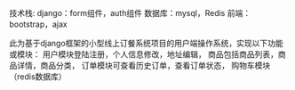 技术栈:
	django：form组件，auth组件
	数据库：mysql，Redis
	前端：bootstrap，ajax




此为基于django框架的小型线上订餐系统项目的用户端操作系统，实现以下功能或模块：
	用户模块登陆注册，个人信息修改，地址编辑，
	商品包括商品列表，商品详情，商品分类，
	订单模块可查看历史订单，查看订单状态，
	购物车模块（redis数据库）

